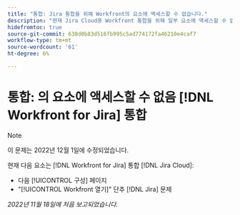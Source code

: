 ```yaml
---
title: "통합: Jira 통합을 위해 Workfront의 요소에 액세스할 수 없습니다."
description: "현재 Jira Cloud용 Workfront 통합을 위해 일부 요소에 액세스할 수 없습니다."
hidefromtoc: true
source-git-commit: 638d0b83d516fb995c5ad774172fa46210e4caf7
workflow-type: tm+mt
source-wordcount: '61'
ht-degree: 6%

---
```



# 통합: 의 요소에 액세스할 수 없음 [!DNL Workfront for Jira] 통합

>[!NOTE]
>
>이 문제는 2022년 12월 1일에 수정되었습니다.

현재 다음 요소는 [!DNL Workfront for Jira] 통합 [!DNL Jira Cloud]:

* 다음 [!UICONTROL 구성] 페이지
* &quot;[!UICONTROL Workfront 열기]&quot; 단추 [!DNL Jira] 문제

_2022년 11월 18일에 처음 보고되었습니다._

